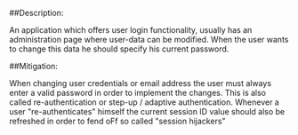 ##Description:

An application which offers user login functionality, usually has an administration page
where user-data can be modified. When the user wants to change this data he should
specify his current password.

##Mitigation:

When changing user credentials or email address the user must always enter a valid
password in order to implement the changes. This is also called re-authentication or
step-up / adaptive authentication. Whenever a user "re-authenticates" himself the current
session ID value should also be refreshed in order to fend oFf so called "session hijackers"
